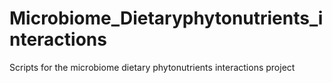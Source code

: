 # Microbiome_Dietaryphytonutrients_interactions
Scripts for the microbiome dietary phytonutrients interactions project 
